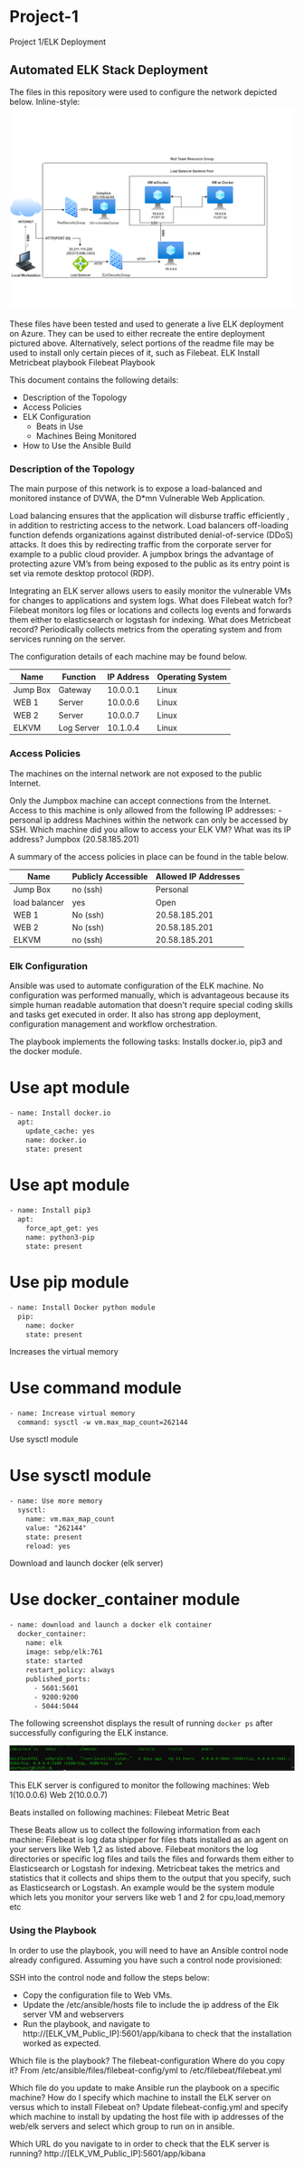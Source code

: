# Project-1
Project 1/ELK Deployment
## Automated ELK Stack Deployment

The files in this repository were used to configure the network depicted below.
Inline-style:
![alt text](https://github.com/boycolde/Project-1/blob/main/Diagrams/cloud%20homework.drawio.png "cloud diagram")

These files have been tested and used to generate a live ELK deployment on Azure. They can be used to either recreate the entire deployment pictured above. Alternatively, select portions of the readme file may be used to install only certain pieces of it, such as Filebeat.
ELK Install
Metricbeat playbook
Filebeat Playbook

This document contains the following details:
- Description of the Topology
- Access Policies
- ELK Configuration
  - Beats in Use
  - Machines Being Monitored
- How to Use the Ansible Build


### Description of the Topology

The main purpose of this network is to expose a load-balanced and monitored instance of DVWA, the D*mn Vulnerable Web Application.

Load balancing ensures that the application will disburse traffic efficiently , in addition to restricting access to the network.
Load balancers off-loading function defends organizations against distributed denial-of-service (DDoS) attacks. It does this by redirecting traffic from the corporate server for example to a public cloud provider. A jumpbox brings the advantage of protecting azure VM’s from being exposed to the public as its entry point is set via remote desktop protocol (RDP).

Integrating an ELK server allows users to easily monitor the vulnerable VMs for changes to applications and system logs.
What does Filebeat watch for? Filebeat monitors log files or locations and collects log events and forwards them either to elasticsearch or logstash for indexing.
What does Metricbeat record? Periodically collects metrics from the operating system and from services running on the server.

The configuration details of each machine may be found below.

| Name     | Function | IP Address | Operating System |
|----------|----------|------------|------------------|
| Jump Box | Gateway  | 10.0.0.1   | Linux            |
| WEB 1    | Server   | 10.0.0.6   | Linux            |
| WEB 2    | Server   | 10.0.0.7   | Linux            |
| ELKVM    |Log Server| 10.1.0.4   | Linux            |

### Access Policies

The machines on the internal network are not exposed to the public Internet. 

Only the Jumpbox machine can accept connections from the Internet. Access to this machine is only allowed from the following IP addresses:
-personal ip address
Machines within the network can only be accessed by SSH.
Which machine did you allow to access your ELK VM? What was its IP address? Jumpbox (20.58.185.201) 

A summary of the access policies in place can be found in the table below.

| Name     | Publicly Accessible | Allowed IP Addresses |
|----------|---------------------|----------------------|
| Jump Box | no (ssh)            | Personal             |  
|load balancer| yes              | Open                 |
| WEB 1    | No (ssh)            | 20.58.185.201        |
| WEB 2    | No (ssh)            | 20.58.185.201        |
| ELKVM    | no (ssh)            | 20.58.185.201        |

### Elk Configuration

Ansible was used to automate configuration of the ELK machine. No configuration was performed manually, which is advantageous because its simple human readable automation that doesn't require special coding skills and tasks get executed in order. It also has strong app deployment, configuration management and workflow orchestration.

The playbook implements the following tasks:
Installs docker.io, pip3 and the docker module. 
 # Use apt module
    - name: Install docker.io
      apt:
        update_cache: yes
        name: docker.io
        state: present

  # Use apt module
    - name: Install pip3
      apt:
        force_apt_get: yes
        name: python3-pip
        state: present

  # Use pip module
    - name: Install Docker python module
      pip:
        name: docker
        state: present
Increases the virtual memory
# Use command module
    - name: Increase virtual memory
      command: sysctl -w vm.max_map_count=262144
Use sysctl module
# Use sysctl module
    - name: Use more memory
      sysctl:
        name: vm.max_map_count
        value: "262144"
        state: present
        reload: yes
Download and launch docker (elk server)
# Use docker_container module
    - name: download and launch a docker elk container
      docker_container:
        name: elk
        image: sebp/elk:761
        state: started
        restart_policy: always
        published_ports:
          - 5601:5601
          - 9200:9200
          - 5044:5044

   

The following screenshot displays the result of running `docker ps` after successfully configuring the ELK instance.
 
![alt text](https://github.com/boycolde/Project-1/blob/main/Images/docker_ps_output.png "docker output")

This ELK server is configured to monitor the following machines:
Web 1(10.0.0.6)
Web 2(10.0.0.7)

Beats installed on following machines:
Filebeat
Metric Beat

These Beats allow us to collect the following information from each machine:
Filebeat is log data shipper for files thats installed as an agent on your servers like Web 1,2 as listed above. Filebeat monitors the log directories or specific log files and tails the files and forwards them either to Elasticsearch or Logstash for indexing.
Metricbeat takes the metrics and statistics that it collects and ships them to the output that you specify, such as Elasticsearch or Logstash. An example would be the system module which lets you monitor your servers like web 1 and 2 for cpu,load,memory etc

### Using the Playbook
In order to use the playbook, you will need to have an Ansible control node already configured. Assuming you have such a control node provisioned: 

SSH into the control node and follow the steps below:
- Copy the configuration file to Web VMs.
- Update the /etc/ansible/hosts file to include the ip address of the Elk server VM and webservers
- Run the playbook, and navigate to http://[ELK_VM_Public_IP]:5601/app/kibana to check that the installation worked as expected.

Which file is the playbook? The filebeat-configuration
Where do you copy it? From /etc/ansible/files/filebeat-config/yml to /etc/filebeat/filebeat.yml

Which file do you update to make Ansible run the playbook on a specific machine? How do I specify which machine to install the ELK server on versus which to install Filebeat on? Update filebeat-config.yml and specify which machine to install by updating the host file with ip addresses of the web/elk servers and select which group to run on in ansible.

Which URL do you navigate to in order to check that the ELK server is running? http://[ELK_VM_Public_IP]:5601/app/kibana
